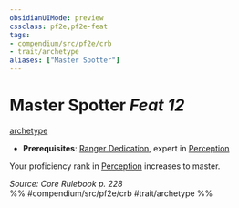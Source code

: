 ```yaml
---
obsidianUIMode: preview
cssclass: pf2e,pf2e-feat
tags:
- compendium/src/pf2e/crb
- trait/archetype
aliases: ["Master Spotter"]
---
```

# Master Spotter  *Feat 12*  
[archetype](../../Rules/traits/archetype.md)  

- **Prerequisites**: [Ranger Dedication](ranger-dedication.md), expert in [Perception](../skills.md#Perception)

Your proficiency rank in [Perception](../skills.md#Perception) increases to master.

*Source: Core Rulebook p. 228*  
%% #compendium/src/pf2e/crb #trait/archetype %%